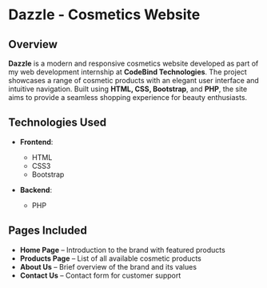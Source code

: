 # Dazzle - Cosmetics Website 

## Overview

**Dazzle** is a modern and responsive cosmetics website developed as part of my web development internship at **CodeBind Technologies**. The project showcases a range of cosmetic products with an elegant user interface and intuitive navigation. Built using **HTML, CSS, Bootstrap**, and **PHP**, the site aims to provide a seamless shopping experience for beauty enthusiasts.

## Technologies Used

- **Frontend**:
  - HTML
  - CSS3
  - Bootstrap

- **Backend**:
  - PHP

## Pages Included

- **Home Page** – Introduction to the brand with featured products
- **Products Page** – List of all available cosmetic products
- **About Us** – Brief overview of the brand and its values
- **Contact Us** – Contact form for customer support


